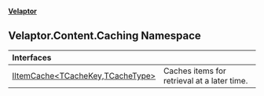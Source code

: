 #### [Velaptor](index.md 'index')

## Velaptor.Content.Caching Namespace

| Interfaces | |
| :--- | :--- |
| [IItemCache&lt;TCacheKey,TCacheType&gt;](Velaptor.Content.Caching.IItemCache_TCacheKey,TCacheType_.md 'Velaptor.Content.Caching.IItemCache<TCacheKey,TCacheType>') | Caches items for retrieval at a later time. |
